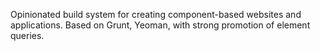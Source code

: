 Opinionated build system for creating component-based websites and applications. Based on Grunt, Yeoman, with strong promotion of element queries.